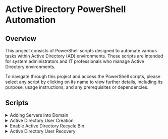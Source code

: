 # Active Directory PowerShell Automation

## Overview

This project consists of PowerShell scripts designed to automate various tasks within Active Directory (AD) environments. These scripts are intended for system administrators and IT professionals who manage Active Directory environments.

To navigate through this project and access the PowerShell scripts, please select any script by clicking on its name to view further details, including its purpose, usage instructions, and any prerequisites or dependencies.

## Scripts

<details>
<summary>Adding Servers into Domain</summary>

[Link to Adding Servers into Domain script](https://github.com/DimitryZH/active-directory-powershell-automation/blob/main/Adding_Servers_into_Domain.ps1)

### Prerequisites

- Windows PowerShell 5.1 or higher.
- Active Directory module for Windows PowerShell.
- Remote Server Administration Tools (RSAT) for Windows installed on the local system.
- Administrative privileges on the local system.

### Features

- Automates the process of joining servers to a domain.
- Configures the primary DNS IP address on the network adapter.

### Usage

1. Update the script with your domain details and DNS IP address.
2. Run the script with administrative privileges.

</details>

<details>
<summary>Active Directory User Creation</summary>

[Link to Active Directory User Creation script](https://github.com/DimitryZH/active-directory-powershell-automation/blob/main/Active_Directory_User_Creation.ps1)

### Prerequisites

- Windows PowerShell 5.1 or higher.
- Active Directory module for Windows PowerShell.
- SMTP server access for sending email notifications.
- Administrative privileges on the local system.

### Features

- Facilitates the creation of new user accounts in Active Directory.
- Sets a temporary password for new accounts.
- Sends email confirmations for newly created accounts.

### Usage

1. Update the script with your domain controller, mail server details, and any placeholders marked with "YOUR\_".
2. Run the script with administrative privileges.

</details>
<details>
<summary>Enable Active Directory Recycle Bin</summary>

[Link to Enable Active Directory Recycle Bin script](https://github.com/DimitryZH/active-directory-powershell-automation/blob/main/Enable_Active_Directory_Recylcebin.ps1)

### Prerequisites

- Windows PowerShell 5.1 or higher.
- Active Directory module for Windows PowerShell.
- Administrative privileges on the local system.
- The forest functional level must be Windows Server 2008 R2 or higher.

### Features

- Enables the Active Directory Recycle Bin feature.
- Allows for the recovery of deleted Active Directory objects.

### Usage

1. Run the script with administrative privileges.
2. No additional input is required; the script checks and enables the AD Recycle Bin feature if it is not already enabled.

</details>

<details>
<summary>Active Directory User Recovery</summary>

[Link to Active Directory User Recovery script](https://github.com/DimitryZH/active-directory-powershell-automation/blob/main/Active_Direcory_User_Recovery.ps1)

### Prerequisites

- Windows PowerShell 5.1 or higher.
- Active Directory module for Windows PowerShell.
- The AD Recycle Bin feature must be enabled.
- Administrative privileges on the local system.

### Features

- Recovers deleted Active Directory users.
- Utilizes the AD recycle bin feature for user recovery.

### Usage

1. Run the script with administrative privileges.
2. When prompted, enter the name of the deleted user you wish to recover. The script will search for and recover the user account.

</details>
